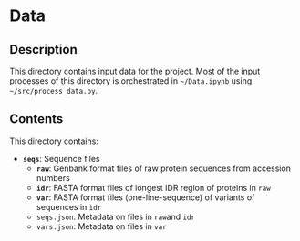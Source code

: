 # Data

## Description
This directory contains input data for the project.
Most of the input processes of this directory is orchestrated in ``~/Data.ipynb`` using ``~/src/process_data.py``.

## Contents
This directory contains:
- **``seqs``**: Sequence files
    - **``raw``**: Genbank format files of raw protein sequences from accession numbers
    - **``idr``**: FASTA format files of longest IDR region of proteins in ``raw``
    - **``var``**: FASTA format files (one-line-sequence) of variants of sequences in ``ìdr``
    - ``seqs.json``: Metadata on files in ``raw``and ``idr``
    - ``vars.json``: Metadata on files in ``var``
